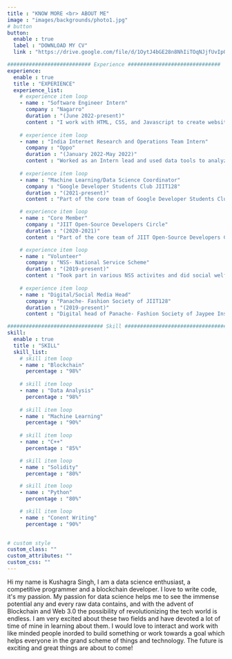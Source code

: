 ```yaml
---
title : "KNOW MORE <br> ABOUT ME"
image : "images/backgrounds/photo1.jpg"
# button
button:
  enable : true
  label : "DOWNLOAD MY CV"
  link : "https://drive.google.com/file/d/1OytJ4bGE28n8NhIiTOqNJjfUvIpQcHH7/view?usp=sharing"

########################### Experience ##############################
experience:
  enable : true
  title : "EXPERIENCE"
  experience_list:
    # experience item loop
    - name : "Software Engineer Intern"
      company : "Nagarro"
      duration : "(June 2022-present)"
      content : "I work with HTML, CSS, and Javascript to create websites and web applications like Personal, Business, Blog, E-comerches etc."
      
    # experience item loop
    - name : "India Internet Research and Operations Team Intern"
      company : "Oppo"
      duration : "(January 2022-May 2022)"
      content : "Worked as an Intern lead and used data tools to analyze the data related to Mobile gaming, inorder to produce quality content for the One Plus Games App and undertook responisibility of the work of my team as well."
      
    # experience item loop
    - name : "Machine Learning/Data Science Coordinator"
      company : "Google Developer Students Club JIIT128"
      duration : "(2021-present)"
      content : "Part of the core team of Google Developer Students Club of Jaypee Institute of Information Technology sector 128 chapter. Held various Hackathons with the team and organized talks regarding various subjects such as Cyber Security, Machine Learning, Data Science, Web Development"

    # experience item loop
    - name : "Core Member"
      company : "JIIT Open-Source Developers Circle"
      duration : "(2020-2021)"
      content : "Part of the core team of JIIT Open-Source Developers Circle of Jaypee Institute of Information Technology sector 128. Helped the team carry out various activities related to open source to create awareness about it."

    # experience item loop
    - name : "Volunteer"
      company : "NSS- National Service Scheme"
      duration : "(2019-present)"
      content : "Took part in various NSS activites and did social welfare work ranging from organizing and taking part in Blood Donation Drive, Literacy drives, Organizing teaching sessions for the economical weaker section of students and did other social service work."
    
    # experience item loop
    - name : "Digital/Social Media Head"
      company : "Panache- Fashion Society of JIIT128"
      duration : "(2019-present)"
      content : "Digital head of Panache- Fashion Society of Jaypee Institute of Information Technology sector 128. Helped the team organize various competitions and lead the social handles of the team."

############################### Skill #################################
skill:
  enable : true
  title : "SKILL"
  skill_list:
    # skill item loop
    - name : "Blockchain"
      percentage : "98%"
      
    # skill item loop
    - name : "Data Analysis"
      percentage : "98%"
      
    # skill item loop
    - name : "Machine Learning"
      percentage : "90%"
      
    # skill item loop
    - name : "C++"
      percentage : "85%"

    # skill item loop
    - name : "Solidity"
      percentage : "80%"

    # skill item loop
    - name : "Python"
      percentage : "80%"

    # skill item loop
    - name : "Conent Writing"
      percentage : "90%"

      
# custom style
custom_class: "" 
custom_attributes: "" 
custom_css: ""
---
```


Hi my name is Kushagra Singh, I am a data science enthusiast, a competitive programmer and a blockchain developer. I love to write code, it's my passion. My passion for data science helps me to see the immense potential any and every raw data contains, and with the advent of Blockchain and Web 3.0 the possibility of revolutionizing the tech world is endless. I am very excited about these two fields and have devoted a lot of time of mine in learning about them. I would love to interact and work with like minded people inorded to build something or work towards a goal which helps everyone in the grand scheme of things and technology. The future is exciting and great things are about to come! 